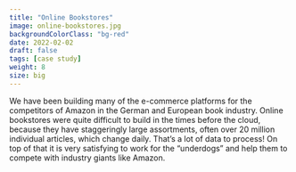 ```yaml
---
title: "Online Bookstores"
image: online-bookstores.jpg
backgroundColorClass: "bg-red" 
date: 2022-02-02
draft: false
tags: [case study]
weight: 8
size: big
---
```


We have been building many of the e-commerce platforms for the competitors of Amazon in the German and European book industry. Online bookstores were quite difficult to build in the times before the cloud, because they have staggeringly large assortments, often over 20 million individual articles, which change daily. That’s a lot of data to process! On top of that it is very satisfying to work for the “underdogs” and help them to compete with industry giants like Amazon.